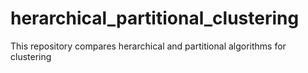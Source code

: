 # herarchical_partitional_clustering
This repository compares herarchical and partitional algorithms for clustering
